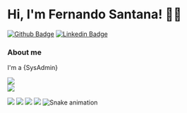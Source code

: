 # Hi, I'm Fernando Santana! 👨‍💻

[![Github Badge](https://img.shields.io/badge/-Github-000?style=flat-square&logo=Github&logoColor=white&link=https://github.com/fernandosantana)](https://github.com/fernandosantana)
[![Linkedin Badge](https://img.shields.io/badge/-LinkedIn-blue?style=flat-square&logo=Linkedin&logoColor=white&link=https://www.linkedin.com/in/fagnerpsantos/)](https://www.linkedin.com/in/afernandosantana/)

### About me
I'm a {SysAdmin} 

<div>
  <a href="https://github.com/Fernand0S">
  <img src="https://github-readme-stats.vercel.app/api?username=Fernand0s&show_icons=true&theme=dark">
</div>
<a href="https://www.linkedin.com/in/afernandosantana" target="_blank"><img src="https://img.shields.io/badge/-LinkedIn-%230077B5?style=for-the-badge&logo=linkedin&logoColor=white" target="_blank"></a> 

<img src="https://img.shields.io/badge/Amazon_AWS-232F3E?style=for-the-badge&logo=amazon-aws&logoColor=white"></a>
<img src="https://img.shields.io/badge/Google_Cloud-4285F4?style=for-the-badge&logo=google-cloud&logoColor=white"></a>
<img src="https://img.shields.io/badge/Windows-0078D6?style=for-the-badge&logo=windows&logoColor=white"></a>
<img src="https://img.shields.io/badge/Linux_Mint-87CF3E?style=for-the-badge&logo=linux-mint&logoColor=white"></a>
![Snake animation](https://github.com/Fernand0S/Fernand0S/blob/output/github-contribution-grid-snake.svg)
